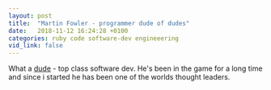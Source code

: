 ```yaml
---
layout: post
title:  "Martin Fowler - programmer dude of dudes"
date:   2018-11-12 16:24:28 +0100
categories: ruby code software-dev engineeering
vid_link: false
---
```


What a [dude] - top class software dev.  He's been in the game for a long time and since i started he has been one of the worlds thought leaders.


[dude]: //martinfowler.com


